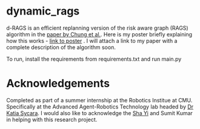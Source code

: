 # dynamic_rags

d-RAGS is an efficient replanning version of the risk aware graph (RAGS) algorithm in the [paper by Chung et al.]( https://journals.sagepub.com/doi/10.1177/0278364918781009). Here is my poster briefly explaining how this works - [link to poster](https://docs.google.com/presentation/d/1aXctcioaOnPRl-dboFBwhloqfJt6D5Mfge8cmZ_7TS4/edit?usp=sharing) . I will attach a link to my paper with a complete description of the algorithm soon.

To run, install the requirements from requirements.txt and run main.py


# Acknowledgements
Completed as part of a summer internship at the Robotics Institue at CMU. Specifically at the Advanced Agent-Robotics Technology lab headed by [Dr Katia Sycara](https://www.ri.cmu.edu/ri-faculty/katia-sycara/). I would also like to acknowledge the [Sha Yi](https://yswhynot.github.io/subpage/projects/2018.html) and Sumit Kumar in helping with this research project.
